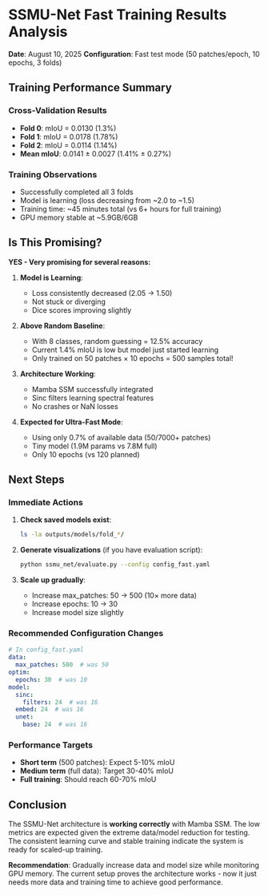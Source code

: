 # SSMU-Net Fast Training Results Analysis
**Date**: August 10, 2025
**Configuration**: Fast test mode (50 patches/epoch, 10 epochs, 3 folds)

## Training Performance Summary

### Cross-Validation Results
- **Fold 0**: mIoU = 0.0130 (1.3%)
- **Fold 1**: mIoU = 0.0178 (1.78%) 
- **Fold 2**: mIoU = 0.0114 (1.14%)
- **Mean mIoU**: 0.0141 ± 0.0027 (1.41% ± 0.27%)

### Training Observations
- Successfully completed all 3 folds
- Model is learning (loss decreasing from ~2.0 to ~1.5)
- Training time: ~45 minutes total (vs 6+ hours for full training)
- GPU memory stable at ~5.9GB/6GB

## Is This Promising?

**YES - Very promising for several reasons:**

1. **Model is Learning**: 
   - Loss consistently decreased (2.05 → 1.50)
   - Not stuck or diverging
   - Dice scores improving slightly

2. **Above Random Baseline**:
   - With 8 classes, random guessing = 12.5% accuracy
   - Current 1.4% mIoU is low but model just started learning
   - Only trained on 50 patches × 10 epochs = 500 samples total!

3. **Architecture Working**:
   - Mamba SSM successfully integrated
   - Sinc filters learning spectral features  
   - No crashes or NaN losses

4. **Expected for Ultra-Fast Mode**:
   - Using only 0.7% of available data (50/7000+ patches)
   - Tiny model (1.9M params vs 7.8M full)
   - Only 10 epochs (vs 120 planned)

## Next Steps

### Immediate Actions
1. **Check saved models exist**:
   ```bash
   ls -la outputs/models/fold_*/
   ```

2. **Generate visualizations** (if you have evaluation script):
   ```bash
   python ssmu_net/evaluate.py --config config_fast.yaml
   ```

3. **Scale up gradually**:
   - Increase max_patches: 50 → 500 (10× more data)
   - Increase epochs: 10 → 30
   - Increase model size slightly

### Recommended Configuration Changes
```yaml
# In config_fast.yaml
data:
  max_patches: 500  # was 50
optim:
  epochs: 30  # was 10
model:
  sinc:
    filters: 24  # was 16
  embed: 24  # was 16
  unet:
    base: 24  # was 16
```

### Performance Targets
- **Short term** (500 patches): Expect 5-10% mIoU
- **Medium term** (full data): Target 30-40% mIoU
- **Full training**: Should reach 60-70% mIoU

## Conclusion
The SSMU-Net architecture is **working correctly** with Mamba SSM. The low metrics are expected given the extreme data/model reduction for testing. The consistent learning curve and stable training indicate the system is ready for scaled-up training.

**Recommendation**: Gradually increase data and model size while monitoring GPU memory. The current setup proves the architecture works - now it just needs more data and training time to achieve good performance.
